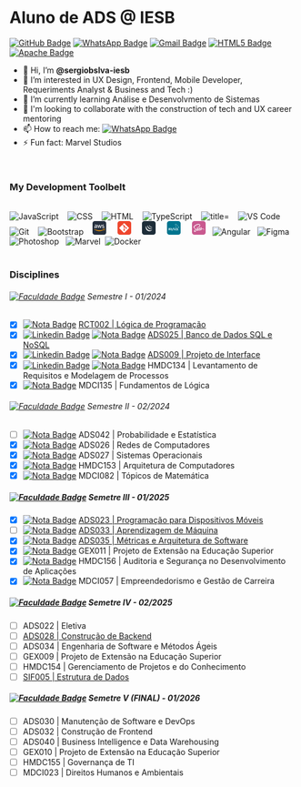 # Aluno de ADS @ IESB
[![GitHub Badge](https://img.shields.io/badge/GitHub-181717?logo=github&logoColor=fff&style=for-the-badge)](https://github.com/sergiobsilva)
[![WhatsApp Badge](https://img.shields.io/badge/WhatsApp-25D366?logo=whatsapp&logoColor=fff&style=for-the-badge)](https://wa.link/mnbsyo)
[![Gmail Badge](https://img.shields.io/badge/Gmail-EA4335?logo=gmail&logoColor=fff&style=for-the-badge&link=mailto:sergio.b.silva@iesb.edu.br)](mailto:sergio.b.silva@iesb.edu.br)
[![HTML5 Badge](https://img.shields.io/badge/Portfolio-E34F26?logo=html5&logoColor=fff&style=for-the-badge)](https://sergiobsilva.github.io/ux/)
[![Apache Badge](https://img.shields.io/badge/IESB-D22128?logo=apache&logoColor=fff&style=for-the-badge)](https://www.iesb.br/cursos/analise-e-desenvolvimento-de-sistemas/)
<br>

- 👋 Hi, I’m **@sergiobslva-iesb**
- 👀 I’m interested in UX Design, Frontend, Mobile Developer, Requeriments Analyst & Business and Tech :)
- 🌱 I’m currently learning Análise e Desenvolvmento de Sistemas
- 💞️ I'm looking to collaborate with the construction of tech and UX career mentoring
- 📫 How to reach me: [![WhatsApp Badge](https://img.shields.io/badge/WhatsApp-25D366?logo=whatsapp&logoColor=fff&style=for-the-badge)](https://wa.link/mnbsyo)
- ⚡ Fun fact: Marvel Studios
<br>

### My Development Toolbelt
<br><img alt="JavaScript" title="JavaScript" src="https://user-images.githubusercontent.com/1680157/87443764-4af82c80-c5cc-11ea-82c2-c368ee12cf6d.png" height="24">&nbsp;&nbsp;&nbsp;&nbsp;<img alt="CSS" title="CSS" src="https://user-images.githubusercontent.com/1680157/87443759-4a5f9600-c5cc-11ea-8ae0-715433c1f781.png" height="24">&nbsp;&nbsp;&nbsp;&nbsp;<img alt="HTML" title="HTML" src="https://user-images.githubusercontent.com/1680157/87443762-4af82c80-c5cc-11ea-85cf-57be0e83c169.png" height="24">&nbsp;&nbsp;&nbsp;&nbsp;<img alt="TypeScript" title="TypeScript" src="https://user-images.githubusercontent.com/1680157/87443766-4af82c80-c5cc-11ea-8a13-a651f150fa99.png" height="24">&nbsp;&nbsp;&nbsp;&nbsp;<img alt=" title=" title="Node.js" src="https://user-images.githubusercontent.com/1680157/87443758-4a5f9600-c5cc-11ea-8f63-92e126a1145b.png" height="24">&nbsp;&nbsp;&nbsp;&nbsp;<img alt="VS Code" title="VS Code" src="https://user-images.githubusercontent.com/1680157/87443751-492e6900-c5cc-11ea-9854-f82d4d921133.png" height="24">&nbsp;&nbsp;&nbsp;&nbsp;<img alt="Git" title="Git" src="https://user-images.githubusercontent.com/1680157/87443755-49c6ff80-c5cc-11ea-954a-579f7c72873a.png" height="24">&nbsp;&nbsp;&nbsp;&nbsp;<img alt="Bootstrap" title="Bootstrap" src="https://uxwing.com/wp-content/themes/uxwing/download/brands-and-social-media/bootstrap-5-logo-icon.png" height="24">&nbsp;&nbsp;&nbsp;&nbsp;<img alt="AWS" title="AWS" src="https://raw.githubusercontent.com/thiagosalome/technologies-icons/master/aws.png" height="24">
&nbsp;&nbsp;&nbsp;&nbsp;<img alt="Git" title="Git" src="https://raw.githubusercontent.com/thiagosalome/technologies-icons/master/git.png" height="24">
&nbsp;&nbsp;&nbsp;&nbsp;<img alt="jQuery" title="jQuery" src="https://raw.githubusercontent.com/thiagosalome/technologies-icons/master/jquery.png" height="24">
&nbsp;&nbsp;&nbsp;&nbsp;<img alt="MySQL" title="MySQL" src="https://raw.githubusercontent.com/thiagosalome/technologies-icons/master/mysql.png" height="24">
&nbsp;&nbsp;&nbsp;&nbsp;<img alt="SaSS" title="SaSS" src="https://raw.githubusercontent.com/thiagosalome/technologies-icons/master/sass.png" height="24">
&nbsp;&nbsp;<img alt="Angular" title="Angular" src="https://upload.wikimedia.org/wikipedia/commons/c/cf/Angular_full_color_logo.svg" height="26">
&nbsp;&nbsp;<img alt="Figma" title="Figma" src="https://upload.wikimedia.org/wikipedia/commons/thumb/3/33/Figma-logo.svg/128px-Figma-logo.svg.png" height="26">
&nbsp;&nbsp;<img alt="Photoshop" title="Photoshop" src="https://upload.wikimedia.org/wikipedia/commons/thumb/a/af/Adobe_Photoshop_CC_icon.svg/128px-Adobe_Photoshop_CC_icon.svg.png" height="26">
&nbsp;&nbsp;<img alt="Marvel" title="Marvel" src="https://bk.ibxk.com.br/2016/2/programas/14944322201055867.png?ims=60x60" height="26">&nbsp;&nbsp;<img alt="Docker" title="Docker" src="https://skillicons.dev/icons?i=docker" height="26">
<br><br>

### Disciplines

###### [![Faculdade Badge](https://img.shields.io/badge/-CONCLUÍDO-lime)]() Semestre I - 01/2024
- [x] [![Nota Badge](https://img.shields.io/badge/-MS-steelblue)]() [RCT002 | Lógica de Programação](https://github.com/RCT002-Logica-de-Programacao)
- [x] [![Linkedin Badge](https://img.shields.io/badge/-LinkedIn-white?style=flat-square&logo=Linkedin&logoColor=blue&link=https://www.linkedin.com/in/alessandroborgesoficial/)](https://www.linkedin.com/in/alessandroborgesoficial/) [![Nota Badge](https://img.shields.io/badge/-MS-steelblue)]() [ADS025 | Banco de Dados SQL e NoSQL](https://github.com/ADS025-Banco-de-Dados-SQL-e-no-SQL)
- [x] [![Linkedin Badge](https://img.shields.io/badge/-LinkedIn-white?style=flat-square&logo=Linkedin&logoColor=blue&link=https://www.linkedin.com/in/elias-filho-25b6a875/)](https://www.linkedin.com/in/elias-filho-25b6a875/) [![Nota Badge](https://img.shields.io/badge/-SS-YELLOWGREEN)]() [ADS009 | Projeto de Interface](https://github.com/ADS009-Projeto-de-Interface)
- [x] [![Linkedin Badge](https://img.shields.io/badge/-LinkedIn-white?style=flat-square&logo=Linkedin&logoColor=blue&link=https://www.linkedin.com/in/rubens-laurini-sant-anna-76645b26/)](https://www.linkedin.com/in/rubens-laurini-sant-anna-76645b26/) [![Nota Badge](https://img.shields.io/badge/-MS-steelblue)]() HMDC134 | Levantamento de Requisitos e Modelagem de Processos
- [x] [![Nota Badge](https://img.shields.io/badge/-MS-steelblue)]() MDCI135 | Fundamentos de Lógica

###### [![Faculdade Badge](https://img.shields.io/badge/-CONCLUÍDO-lime)]() Semestre II - 02/2024 
- [ ] [![Nota Badge](https://img.shields.io/badge/-MI-red)]() ADS042 | Probabilidade e Estatística
- [x] [![Nota Badge](https://img.shields.io/badge/-MM-silver)]() ADS026 | Redes de Computadores
- [x] [![Nota Badge](https://img.shields.io/badge/-MM-silver)]() ADS027 | Sistemas Operacionais
- [x] [![Nota Badge](https://img.shields.io/badge/-MS-steelblue)]() HMDC153 | Arquitetura de Computadores
- [x] [![Nota Badge](https://img.shields.io/badge/-MS-steelblue)]() MDCI082 | Tópicos de Matemática

##### [![Faculdade Badge](https://img.shields.io/badge/-EM_ANDAMENTO-gold)]() Semetre III - 01/2025
- [x] [![Nota Badge](https://img.shields.io/badge/-MM-silver)]() [ADS023 | Programação para Dispositivos Móveis](https://github.com/ADS023-Programacao-Dispositivos-Moveis)
- [ ] [![Nota Badge](https://img.shields.io/badge/-MI-red)]() [ADS033 | Aprendizagem de Máquina](https://github.com/ADS033-Aprendizagem-de-Maquina)
- [x] [![Nota Badge](https://img.shields.io/badge/-MM-silver)]() [ADS035 | Métricas e Arquitetura de Software](https://github.com/ADS035-Metricas-e-Arquitetura-de-Soft)
- [x] [![Nota Badge](https://img.shields.io/badge/-SS-YELLOWGREEN)]() GEX011 | Projeto de Extensão na Educação Superior
- [x] [![Nota Badge](https://img.shields.io/badge/-MM-silver)]() HMDC156 | Auditoria e Segurança no Desenvolvimento de Aplicações
- [x] [![Nota Badge](https://img.shields.io/badge/-MS-steelblue)]() MDCI057 | Empreendedorismo e Gestão de Carreira

##### [![Faculdade Badge](https://img.shields.io/badge/-EM_ANDAMENTO-gold)]() Semetre IV - 02/2025
- [ ] ADS022 | Eletiva
- [ ] [ADS028 | Construção de Backend](https://github.com/ADS028-Contrucao-de-Backend)
- [ ] ADS034 | Engenharia de Software e Métodos Ágeis
- [ ] GEX009 | Projeto de Extensão na Educação Superior
- [ ] HMDC154 | Gerenciamento de Projetos e do Conhecimento
- [ ] [SIF005 | Estrutura de Dados](https://github.com/SIF005-Estrutura-de-Dados)

##### [![Faculdade Badge](https://img.shields.io/badge/-NÃO_CURSADO-red)]() Semetre V (FINAL) - 01/2026
- [ ] ADS030 | Manutenção de Software e DevOps
- [ ] ADS032 | Construção de Frontend
- [ ] ADS040 | Business Intelligence e Data Warehousing
- [ ] GEX010 | Projeto de Extensão na Educação Superior
- [ ] HMDC155 | Governança de TI
- [ ] MDCI023 | Direitos Humanos e Ambientais

<!---
sergiobslva-iesb/sergiobslva-iesb is a ✨ special ✨ repository because its `README.md` (this file) appears on your GitHub profile.
You can click the Preview link to take a look at your changes.
--->
